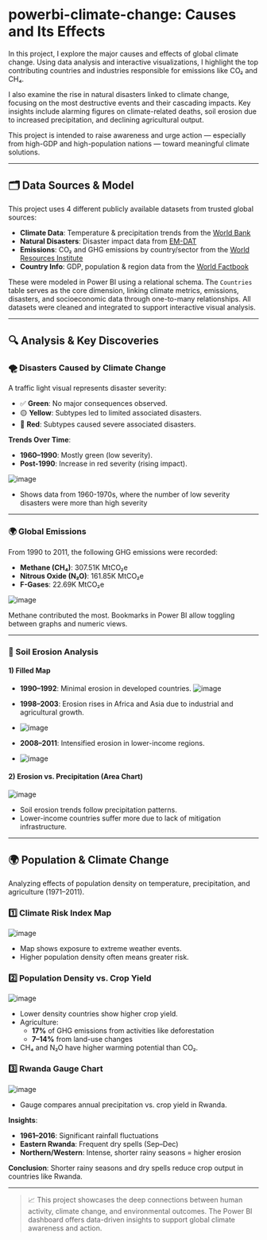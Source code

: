 # powerbi-climate-change: Causes and Its Effects

In this project, I explore the major causes and effects of global climate change. Using data analysis and interactive visualizations, I highlight the top contributing countries and industries responsible for emissions like CO₂ and CH₄.

I also examine the rise in natural disasters linked to climate change, focusing on the most destructive events and their cascading impacts. Key insights include alarming figures on climate-related deaths, soil erosion due to increased precipitation, and declining agricultural output.

This project is intended to raise awareness and urge action — especially from high-GDP and high-population nations — toward meaningful climate solutions.

---

## 🗂️ Data Sources & Model

This project uses 4 different publicly available datasets from trusted global sources:

- **Climate Data**: Temperature & precipitation trends from the [World Bank](https://www.kaggle.com/theworldbank/world-bank-climate-change)
- **Natural Disasters**: Disaster impact data from [EM-DAT](https://public.emdat.be/)
- **Emissions**: CO₂ and GHG emissions by country/sector from the [World Resources Institute](https://www.wri.org/data/climate-watch-cait-country-greenhouse-gas-emissions-data)
- **Country Info**: GDP, population & region data from the [World Factbook](https://www.kaggle.com/fernandol/countries-of-the-world)

These were modeled in Power BI using a relational schema. The `Countries` table serves as the core dimension, linking climate metrics, emissions, disasters, and socioeconomic data through one-to-many relationships. All datasets were cleaned and integrated to support interactive visual analysis.

---

## 🔍 Analysis & Key Discoveries

### 🌪️ Disasters Caused by Climate Change

A traffic light visual represents disaster severity:

- ✅ **Green**: No major consequences observed.
- 🟡 **Yellow**: Subtypes led to limited associated disasters.
- 🔴 **Red**: Subtypes caused severe associated disasters.

**Trends Over Time**:

- **1960–1990**: Mostly green (low severity).
- **Post-1990**: Increase in red severity (rising impact).

![image](https://github.com/user-attachments/assets/efb5423f-0df4-4c06-b514-b25ef8d94beb)
- Shows data from 1960-1970s, where the number of low severity disasters were more than high severity


---

### 🌍 Global Emissions

From 1990 to 2011, the following GHG emissions were recorded:

- **Methane (CH₄)**: 307.51K MtCO₂e
- **Nitrous Oxide (N₂O)**: 161.85K MtCO₂e
- **F-Gases**: 22.69K MtCO₂e

![image](https://github.com/user-attachments/assets/cec4eb30-a74d-4302-9c20-9b43a504220c)

Methane contributed the most. Bookmarks in Power BI allow toggling between graphs and numeric views.

---

### 🌱 Soil Erosion Analysis

#### 1) Filled Map

- **1990–1992**: Minimal erosion in developed countries.
  ![image](https://github.com/user-attachments/assets/8bcd93cf-26cd-4c0b-9956-e8a06defe470)
  
- **1998–2003**: Erosion rises in Africa and Asia due to industrial and agricultural growth.
 - ![image](https://github.com/user-attachments/assets/7baa28e6-4c0b-45ff-b813-237b30b2b3af)

- **2008–2011**: Intensified erosion in lower-income regions.
 - ![image](https://github.com/user-attachments/assets/a2655b0a-0137-4b25-a5ff-72d867f8554a)

#### 2) Erosion vs. Precipitation (Area Chart)

![image](https://github.com/user-attachments/assets/aeb799dc-66fe-4b93-a57d-9634cef395d2)


- Soil erosion trends follow precipitation patterns.
- Lower-income countries suffer more due to lack of mitigation infrastructure.

---

## 🌍 Population & Climate Change

Analyzing effects of population density on temperature, precipitation, and agriculture (1971–2011).

### 1️⃣ Climate Risk Index Map

![image](https://github.com/user-attachments/assets/42423ca9-bb9c-460e-aaff-ba432be6c17e)

- Map shows exposure to extreme weather events.
- Higher population density often means greater risk.

### 2️⃣ Population Density vs. Crop Yield

![image](https://github.com/user-attachments/assets/4a8d02cf-7155-45b7-8ca1-623635c55881)

- Lower density countries show higher crop yield.
- Agriculture:
  - **17%** of GHG emissions from activities like deforestation
  - **7–14%** from land-use changes
- CH₄ and N₂O have higher warming potential than CO₂.

### 3️⃣ Rwanda Gauge Chart

![image](https://github.com/user-attachments/assets/f5d7547d-8ef3-4c95-8a14-441dac88a477)

- Gauge compares annual precipitation vs. crop yield in Rwanda.

**Insights**:

- **1961–2016**: Significant rainfall fluctuations
- **Eastern Rwanda**: Frequent dry spells (Sep–Dec)
- **Northern/Western**: Intense, shorter rainy seasons = higher erosion

**Conclusion**: Shorter rainy seasons and dry spells reduce crop output in countries like Rwanda.

---

> 📈 This project showcases the deep connections between human activity, climate change, and environmental outcomes. The Power BI dashboard offers data-driven insights to support global climate awareness and action.
